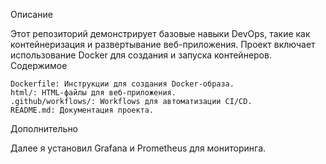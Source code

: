 Описание

Этот репозиторий демонстрирует базовые навыки DevOps, такие как контейнеризация и развертывание веб-приложения. Проект включает использование Docker для создания и запуска контейнеров.
Содержимое

    Dockerfile: Инструкции для создания Docker-образа.
    html/: HTML-файлы для веб-приложения.
    .github/workflows/: Workflows для автоматизации CI/CD.
    README.md: Документация проекта.

Дополнительно

Далее я установил Grafana и Prometheus для мониторинга.

